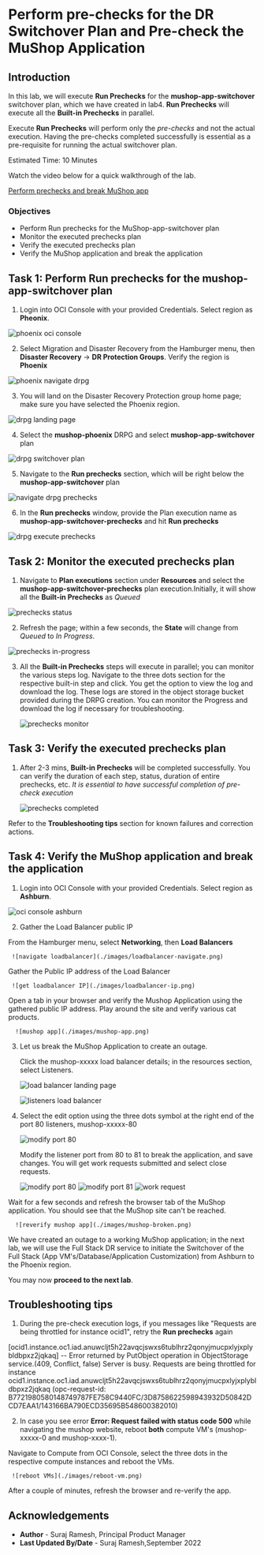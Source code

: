 # Perform pre-checks for the DR Switchover Plan and Pre-check the MuShop Application

## Introduction

In this lab, we will execute **Run Prechecks** for the **mushop-app-switchover** switchover plan, which we have created in lab4. **Run Prechecks**
will execute all the **Built-in Prechecks** in parallel.

Execute **Run Prechecks**  will perform only the *pre-checks* and not the actual execution. Having the pre-checks completed successfully is essential as a pre-requisite for running the actual switchover plan.

Estimated Time: 10 Minutes

Watch the video below for a quick walkthrough of the lab.

[Perform prechecks and break MuShop app](videohub:1_i1toadew)

### Objectives

- Perform Run prechecks for the MuShop-app-switchover  plan
- Monitor the executed prechecks plan
- Verify the executed prechecks plan
- Verify the MuShop application and break the application

## Task 1: Perform Run prechecks for the mushop-app-switchover plan

1. Login into OCI Console with your provided Credentials. Select region as **Pheonix**.

  ![phoenix oci console](./images/phoenix-region.png)

2. Select Migration and Disaster Recovery from the Hamburger menu, then **Disaster Recovery** -> **DR Protection Groups**. Verify the region is **Phoenix**

  ![phoenix navigate drpg](./images/phoenix-drpgpage.png)

3. You will land on the Disaster Recovery Protection group home page; make sure you have selected the Phoenix region.

  ![drpg landing page](./images/phoenix-drpg.png)

4. Select the **mushop-phoenix** DRPG and select **mushop-app-switchover** plan

  ![drpg switchover plan](./images/phoenix-sw-plan.png)

5. Navigate to the **Run prechecks** section, which will be right below the **mushop-app-switchover** plan

  ![navigate drpg prechecks](./images/phoenix-run-prechecks.png)

6. In the **Run prechecks** window, provide the Plan execution name as **mushop-app-switchover-prechecks** and hit **Run prechecks**

  ![drpg execute prechecks](./images/phoenix-execute-prechecks.png)

## Task 2: Monitor the executed prechecks plan

1. Navigate to **Plan executions** section under **Resources** and select the **mushop-app-switchover-prechecks** plan execution.Initially, it will show all the **Built-in Prechecks** as *Queued*

  ![prechecks status](./images/phoenix-execute-queued.png)

2. Refresh the page; within a few seconds, the **State** will change from *Queued* to *In Progress*.

  ![prechecks in-progress](./images/phoenix-execute-inprogress.png)

3. All the **Built-in Prechecks**  steps will execute in parallel; you can monitor the various steps log. Navigate to the three dots section for the respective built-in step and click. You get the option to view the log and download the log. These logs are stored in the object storage bucket provided during the DRPG creation. You can monitor the Progress and download the log if necessary for troubleshooting.

   ![prechecks monitor](./images/phoenix-execute-monitor.png)

## Task 3: Verify the executed prechecks plan

1. After 2-3 mins, **Built-in Prechecks**  will be completed successfully. You can verify the duration of each step, status, duration of entire prechecks, etc. *It is essential to have successful completion of pre-check execution*

      ![prechecks completed](./images/phoenix-execute-done.png)

Refer to the **Troubleshooting tips** section for known failures and correction actions.

## Task 4: Verify the MuShop application and break the application

1. Login into OCI Console with your provided Credentials. Select region as **Ashburn**.

  ![oci console ashburn](./images/ashburn-region.png)
  
2. Gather the Load Balancer public IP

  From the Hamburger menu, select **Networking**, then **Load Balancers**
  
     ![navigate loadbalancer](./images/loadbalancer-navigate.png)

 Gather the Public IP address of the Load Balancer

     ![get loadbalancer IP](./images/loadbalancer-ip.png)

  Open a tab in your browser and verify the Mushop Application using the gathered public IP address. Play around the site and verify various cat products.

      ![mushop app](./images/mushop-app.png)

3. Let us break the MuShop Application to create an outage.

   Click the mushop-xxxxx load balancer details; in the resources section, select Listeners.

   ![load balancer landing page](./images/loadbalancer-ash.png)

   ![listeners load balancer](./images/loadbalancer-listeners.png)

4. Select the edit option using the three dots symbol at the right end of the port 80 listeners, mushop-xxxxx-80

      ![modify port 80](./images/port80-edit.png)

   Modify the listener port from 80 to 81 to break the application, and save changes. You will get work requests submitted and select close requests.

      ![modify port 80](./images/port80-edit1.png)
      ![modify port 81](./images/port81-edit.png)
      ![work request](./images/workrequest-listener.png)

  Wait for a few seconds and refresh the browser tab of the MuShop application. You should see that the MuShop site can't be reached.  

      ![reverify mushop app](./images/mushop-broken.png)

We have created an outage to a working MuShop application; in the next lab, we will use the Full Stack DR service to initiate the Switchover of the Full Stack (App VM's/Database/Application Customization) from Ashburn to the Phoenix region.

   You may now **proceed to the next lab**.

## Troubleshooting tips

1. During the pre-check execution logs, if you messages like "Requests are being throttled for instance ocid1", retry the **Run prechecks** again

[ocid1.instance.oc1.iad.anuwcljt5h22avqcjswxs6tublhrz2qonyjmucpxlyjxplybldbpxz2jqkaq] -- Error returned by PutObject operation in ObjectStorage service.(409, Conflict, false) Server is busy. Requests are being throttled for instance ocid1.instance.oc1.iad.anuwcljt5h22avqcjswxs6tublhrz2qonyjmucpxlyjxplybldbpxz2jqkaq (opc-request-id: B7721980580148749787FE758C9440FC/3D8758622598943932D50842DCD7EAA1/143166BA790ECD35695B548600382010)

2. In case you see error **Error: Request failed with status code 500** while navigating the mushop website, reboot **both** compute VM's (mushop-xxxxx-0 and mushop-xxxx-1).
  
  Navigate to Compute from OCI Console, select the three dots in the respective compute instances and reboot the VMs.

     ![reboot VMs](./images/reboot-vm.png)

  After a couple of minutes, refresh the browser and re-verify the app.

## Acknowledgements

- **Author** -  Suraj Ramesh, Principal Product Manager
- **Last Updated By/Date** -  Suraj Ramesh,September 2022
